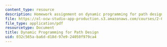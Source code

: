 ```yaml
---
content_type: resource
description: Homework assignment on dynamic programming for path design.
file: https://ol-ocw-studio-app-production.s3.amazonaws.com/courses/2-017j-design-of-electromechanical-robotic-systems-fall-2009/032c565aba6dd18d97e924050f979ca4_MIT2_017JF09_p30.pdf
file_type: application/pdf
resourcetype: Document
title: Dynamic Programming for Path Design
uid: 032c565a-ba6d-d18d-97e9-24050f979ca4
---
```

